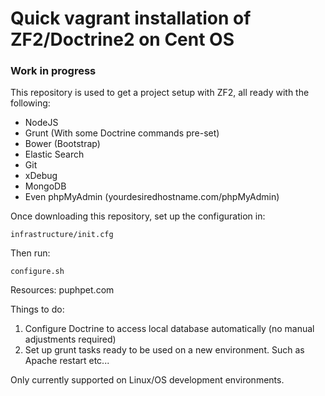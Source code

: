 # Quick vagrant installation of ZF2/Doctrine2 on Cent OS

### Work in progress ###

This repository is used to get a project setup with ZF2, all ready with the following:

- NodeJS
- Grunt (With some Doctrine commands pre-set)
- Bower (Bootstrap)
- Elastic Search
- Git
- xDebug
- MongoDB
- Even phpMyAdmin (yourdesiredhostname.com/phpMyAdmin)

Once downloading this repository, set up the configuration in:

```
infrastructure/init.cfg
```

Then run:

```
configure.sh
```

Resources: puphpet.com

Things to do:

1. Configure Doctrine to access local database automatically (no manual adjustments required)
2. Set up grunt tasks ready to be used on a new environment.  Such as Apache restart etc...

Only currently supported on Linux/OS development environments.